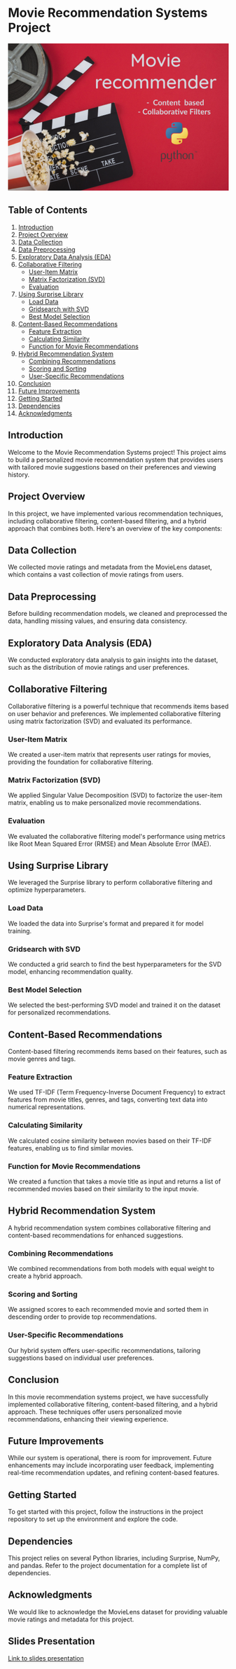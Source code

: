 # Movie Recommendation Systems Project

![Recommendations](recommendations.jpg)

## Table of Contents

1. [Introduction](#introduction)
2. [Project Overview](#project-overview)
3. [Data Collection](#data-collection)
4. [Data Preprocessing](#data-preprocessing)
5. [Exploratory Data Analysis (EDA)](#exploratory-data-analysis-eda)
6. [Collaborative Filtering](#collaborative-filtering)
   - [User-Item Matrix](#user-item-matrix)
   - [Matrix Factorization (SVD)](#matrix-factorization-svd)
   - [Evaluation](#evaluation)
7. [Using Surprise Library](#using-surprise)
   - [Load Data](#load-data)
   - [Gridsearch with SVD](#gridsearch-with-svd)
   - [Best Model Selection](#best-model-selection)
8. [Content-Based Recommendations](#content-based)
   - [Feature Extraction](#feature-extraction)
   - [Calculating Similarity](#calculating-similarity)
   - [Function for Movie Recommendations](#function-for-movie-recommendations)
9. [Hybrid Recommendation System](#hybrid)
   - [Combining Recommendations](#combining-recommendations)
   - [Scoring and Sorting](#scoring-and-sorting)
   - [User-Specific Recommendations](#user-specific)
10. [Conclusion](#conclusion)
11. [Future Improvements](#future-improvements)
12. [Getting Started](#getting-started)
13. [Dependencies](#dependencies)
14. [Acknowledgments](#acknowledgments)

## Introduction

Welcome to the Movie Recommendation Systems project! This project aims to build a personalized movie recommendation system that provides users with tailored movie suggestions based on their preferences and viewing history.

## Project Overview

In this project, we have implemented various recommendation techniques, including collaborative filtering, content-based filtering, and a hybrid approach that combines both. Here's an overview of the key components:

## Data Collection

We collected movie ratings and metadata from the MovieLens dataset, which contains a vast collection of movie ratings from users.

## Data Preprocessing

Before building recommendation models, we cleaned and preprocessed the data, handling missing values, and ensuring data consistency.

## Exploratory Data Analysis (EDA)

We conducted exploratory data analysis to gain insights into the dataset, such as the distribution of movie ratings and user preferences.

## Collaborative Filtering

Collaborative filtering is a powerful technique that recommends items based on user behavior and preferences. We implemented collaborative filtering using matrix factorization (SVD) and evaluated its performance.

### User-Item Matrix

We created a user-item matrix that represents user ratings for movies, providing the foundation for collaborative filtering.

### Matrix Factorization (SVD)

We applied Singular Value Decomposition (SVD) to factorize the user-item matrix, enabling us to make personalized movie recommendations.

### Evaluation

We evaluated the collaborative filtering model's performance using metrics like Root Mean Squared Error (RMSE) and Mean Absolute Error (MAE).

## Using Surprise Library

We leveraged the Surprise library to perform collaborative filtering and optimize hyperparameters.

### Load Data

We loaded the data into Surprise's format and prepared it for model training.

### Gridsearch with SVD

We conducted a grid search to find the best hyperparameters for the SVD model, enhancing recommendation quality.

### Best Model Selection

We selected the best-performing SVD model and trained it on the dataset for personalized recommendations.

## Content-Based Recommendations

Content-based filtering recommends items based on their features, such as movie genres and tags.

### Feature Extraction

We used TF-IDF (Term Frequency-Inverse Document Frequency) to extract features from movie titles, genres, and tags, converting text data into numerical representations.

### Calculating Similarity

We calculated cosine similarity between movies based on their TF-IDF features, enabling us to find similar movies.

### Function for Movie Recommendations

We created a function that takes a movie title as input and returns a list of recommended movies based on their similarity to the input movie.

## Hybrid Recommendation System

A hybrid recommendation system combines collaborative filtering and content-based recommendations for enhanced suggestions.

### Combining Recommendations

We combined recommendations from both models with equal weight to create a hybrid approach.

### Scoring and Sorting

We assigned scores to each recommended movie and sorted them in descending order to provide top recommendations.

### User-Specific Recommendations

Our hybrid system offers user-specific recommendations, tailoring suggestions based on individual user preferences.

## Conclusion

In this movie recommendation systems project, we have successfully implemented collaborative filtering, content-based filtering, and a hybrid approach. These techniques offer users personalized movie recommendations, enhancing their viewing experience.

## Future Improvements

While our system is operational, there is room for improvement. Future enhancements may include incorporating user feedback, implementing real-time recommendation updates, and refining content-based features.

## Getting Started

To get started with this project, follow the instructions in the project repository to set up the environment and explore the code.

## Dependencies

This project relies on several Python libraries, including Surprise, NumPy, and pandas. Refer to the project documentation for a complete list of dependencies.

## Acknowledgments

We would like to acknowledge the MovieLens dataset for providing valuable movie ratings and metadata for this project.

## Slides Presentation

[Link to slides presentation](https://www.canva.com/design/DAFusLcUUP4/_ooZNiy1bSBSV1TmIGS-Mg/edit?utm_content=DAFusLcUUP4&utm_campaign=designshare&utm_medium=link2&utm_source=sharebutton)

